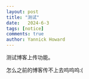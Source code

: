 ```yaml
---
layout: post
title: "测试"
date:   2024-6-3
tags: [notice]
comments: true
author: Yannick Howard
---
```


测试博客上传功能。

<!-- more -->

怎么之前的博客传不上去呜呜呜:(
